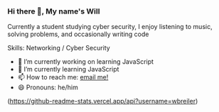 ### Hi there 👋, My name's Will
Currently a student studying cyber security, I enjoy listening to music, solving problems, and occasionally writing code

Skills: Networking / Cyber Security

- 🔭 I’m currently working on learning JavaScript
- 🌱 I’m currently learning JavaScript
- 📫 How to reach me: [email me!](mailto:will.breiler@gmail.com) 
- 😄 Pronouns: he/him 


(https://github-readme-stats.vercel.app/api?username=wbreiler)
